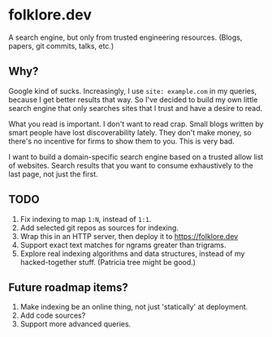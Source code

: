 # folklore.dev

A search engine, but only from trusted engineering resources. (Blogs, papers,
git commits, talks, etc.)

## Why?

Google kind of sucks. Increasingly, I use `site: example.com` in my queries,
because I get better results that way. So I've decided to build my own little
search engine that only searches sites that I trust and have a desire to read.

What you read is important. I don't want to read crap. Small blogs written by
smart people have lost discoverability lately. They don't make money, so there's
no incentive for firms to show them to you. This is very bad.

I want to build a domain-specific search engine based on a trusted allow list of
websites. Search results that you want to consume exhaustively to the last page,
not just the first.

## TODO

1. Fix indexing to map `1:N`, instead of `1:1`.
2. Add selected git repos as sources for indexing.
3. Wrap this in an HTTP server, then deploy it to https://folklore.dev
4. Support exact text matches for ngrams greater than trigrams.
5. Explore real indexing algorithms and data structures, instead of my
   hacked-together stuff. (Patricia tree might be good.)

## Future roadmap items?

1. Make indexing be an online thing, not just 'statically' at deployment.
2. Add code sources?
3. Support more advanced queries.
